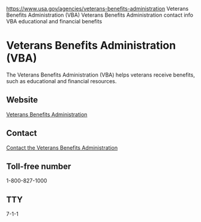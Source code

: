 

https://www.usa.gov/agencies/veterans-benefits-administration
Veterans Benefits Administration (VBA)
Veterans Benefits Administration contact info
VBA educational and financial benefits

Veterans Benefits Administration
(VBA)
======================================

The Veterans Benefits Administration (VBA) helps veterans receive benefits, such as educational and financial resources.

Website
-------

[Veterans Benefits Administration](http://www.benefits.va.gov/)

Contact
-------

[Contact the Veterans Benefits Administration](https://www.va.gov/contact-us/)

Toll-free number
----------------

1-800-827-1000

TTY
---

7-1-1

